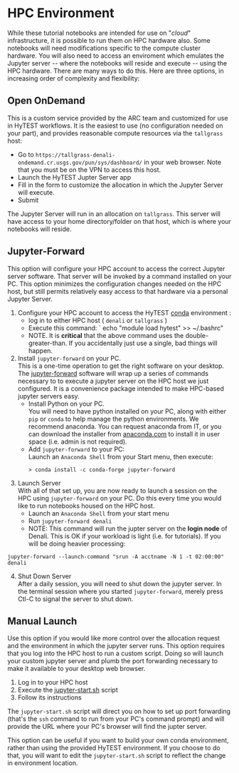 # HPC Environment

While these tutorial notebooks are intended for use on "_cloud_" infrastructure, it is possible to run them
on HPC hardware also.  Some notebooks will need modifications specific to the compute cluster hardware. You
will also need to access an enviroment which emulates the Jupyter server -- where the notebooks will reside
and execute -- using the HPC hardware. There are many ways to do this. Here are three options, in increasing
order of complexity and flexibility:

## Open OnDemand

This is a custom service provided by the ARC team and customized for use in HyTEST workflows. It is the easiest
to use (no configuration needed on your part), and provides reasonable compute resources via the `tallgrass`
host:

* Go to `https://tallgrass-denali-ondemand.cr.usgs.gov/pun/sys/dashboard/` in your web browser.  Note that you
  must be on the VPN to access this host.
* Launch the HyTEST Jupter Server app
* Fill in the form to customize the allocation in which the Jupyter Server will execute.
* Submit

The Jupyter Server will run in an allocation on `tallgrass`. This server will have access to your home
directory/folder on that host, which is where your notebooks will reside.

## Jupyter-Forward

This option will configure your HPC account to access the correct Jupyter server software.  That server
will be invoked by a command installed on your PC.  This option minimizes the configuration changes
needed on the HPC host, but still permits relatively easy access to that hardware via a personal Jupyter
Server.

1) Configure your HPC account to access the HyTEST [conda](www.anaconda.org) environment :
    * log in to either HPC host ( `denali` or `tallgrass` )
    * Execute this command:  ` echo "module load hytest" >> ~/.bashrc"
    * NOTE.  It is **critical** that the above command uses the double-greater-than.  If you accidentally just use a single,
      bad things will happen.
2) Install `jupyter-forward` on your PC.  <br>
    This is a one-time operation to get the right software on your desktop.
    The [jupyter-forward](https://pypi.org/project/jupyter-forward/) software will
    wrap up a series of commands necessary to to execute a jupyter server on the
    HPC host we just configured. It is a convenience package intended to make
    HPC-based jupyter servers easy.
    * Install Python on your PC. <br>
      You will need to have python installed on your PC, along with either `pip` or
      `conda` to help manage the python environments. We recommend anaconda.
      You can request anaconda from IT, or you can download the installer from [anaconda.com](https://www.anaconda.com/)
      to install it in user space (i.e. admin is not required).
    * Add `jupyter-forward` to your PC:<br>
      Launch an `Anaconda Shell` from your Start menu, then execute:
      ```text
      > conda install -c conda-forge jupyter-forward
      ```
3) Launch Server<br>
   With all of that set up, you are now ready to launch a session on the HPC using
   `jupyter-forward` on your PC. Do this every time you would like to run notebooks
   housed on the HPC host.
    * Launch an `Anaconda Shell` from your start menu
    * Run `jupyter-forward denali`
    * NOTE: This command will run the jupter server on the **login node** of Denali.
      This is OK if your workload is light (i.e. for tutorials).  If you will be doing
      heavier processing:
```text
jupyter-forward --launch-command "srun -A acctname -N 1 -t 02:00:00"  denali
```

4) Shut Down Server<br>
After a daily session, you will need to shut down the jupyter server.
In the terminal session where you started `jupyter-forward`, merely press Ctl-C
to signal the server to shut down.

## Manual Launch

Use this option if you would like more control over the allocation request and the environment in which the jupyter server runs.
This option requires that you log into the HPC host to run a custom script.  Doing so will launch your custom jupyter server
and plumb the port forwarding necessary to make it available to your desktop web browser.

1) Log in to your HPC host
2) Execute the [jupyter-start.sh](./jupter-start.sh) script
3) Follow its instructions

The `jupyter-start.sh` script will direct you on how to set up port forwarding (that's the `ssh` command to run
from your PC's command prompt) and will provide the URL where your PC's browser will find the jupter server.

This option can be useful if you want to build your own conda environment, rather than using the provided
HyTEST environment.  If you choose to do that, you will want to edit the `jupyter-start.sh` script to reflect
the change in environment location. 